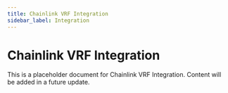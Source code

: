 ```yaml
---
title: Chainlink VRF Integration
sidebar_label: Integration
---
```


# Chainlink VRF Integration

This is a placeholder document for Chainlink VRF Integration.
Content will be added in a future update.